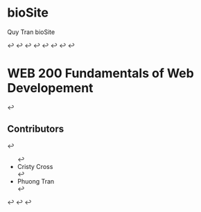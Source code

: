 # bioSite
Quy Tran bioSite 

<!DOCTYPE html>↩
<html lang="en">↩
<head>↩
    <meta charset="UTF-8">↩
    <meta name="viewport" content="width=device-width, initial-scale=1.0">↩
    <title>bioSite</title>↩
</head>↩
<body>↩
    <h1>WEB 200 Fundamentals of Web Developement</h1>↩
    <h2>Contributors</h2>↩
  <ul>↩
  <li>Cristy Cross </li>↩
  <li>Phuong Tran</li>↩
  </ul>  ↩
↩
</body>↩
</html>
